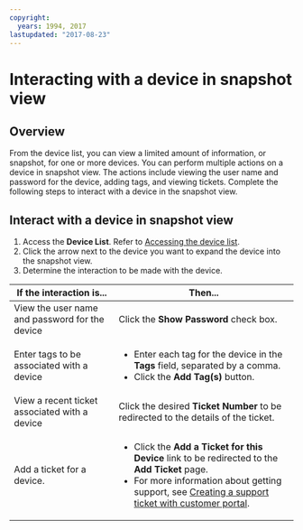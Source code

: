 ```yaml
---
copyright:
  years: 1994, 2017
lastupdated: "2017-08-23"
---
```


# Interacting with a device in snapshot view

## Overview

From the device list, you can view a limited amount of information, or snapshot, for one or more devices. You can perform multiple actions on a device in snapshot view. The actions include viewing the user name and password for the device, adding tags, and viewing tickets. Complete the following steps to interact with a device in the snapshot view.

## Interact with a device in snapshot view

1. Access the **Device List**. Refer to [Accessing the device list](/docs/vsi/vsi_managing.html).
2. Click the arrow next to the device you want to expand the device into the snapshot view.
3. Determine the interaction to be made with the device.

|If the interaction is...|Then...|
|---|---|
|View the user name and password for the device|Click the **Show Password** check box.|
|Enter tags to be associated with a device|<ul><li>Enter each tag for the device in the **Tags** field, separated by a comma.</li><li>Click the **Add Tag(s)** button.</li></ul>|
|View a recent ticket associated with a device|Click the desired **Ticket Number** to be redirected to the details of the ticket.|
|Add a ticket for a device.|<ul><li>Click the **Add a Ticket for this Device** link to be redirected to the **Add Ticket** page.</li><li>For more information about getting support, see [Creating a support ticket with customer portal](/docs/customer-portal/cpsupport.html).</li></ul>|
